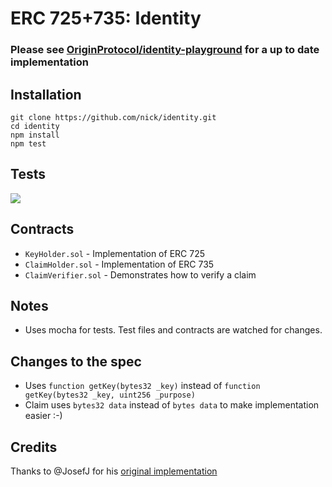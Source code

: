 # ERC 725+735: Identity

### Please see [OriginProtocol/identity-playground](https://github.com/OriginProtocol/identity-playground) for a up to date implementation

## Installation

    git clone https://github.com/nick/identity.git
    cd identity
    npm install
    npm test

## Tests

![](assets/test-results.png)

## Contracts

- `KeyHolder.sol` - Implementation of ERC 725
- `ClaimHolder.sol` - Implementation of ERC 735
- `ClaimVerifier.sol` - Demonstrates how to verify a claim

## Notes

- Uses mocha for tests. Test files and contracts are watched for changes.

## Changes to the spec

- Uses `function getKey(bytes32 _key)` instead of `function getKey(bytes32 _key, uint256 _purpose)`
- Claim uses `bytes32 data` instead of `bytes data` to make implementation easier :-)

## Credits

Thanks to @JosefJ for his [original implementation](https://github.com/JosefJ/IdentityContract)
